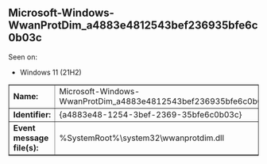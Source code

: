 ## Microsoft-Windows-WwanProtDim_a4883e4812543bef236935bfe6c0b03c

Seen on:
* Windows 11 (21H2)

<table border="1" class="docutils">
  <tbody>
    <tr>
      <td><b>Name:</b></td>
      <td>Microsoft-Windows-WwanProtDim_a4883e4812543bef236935bfe6c0b03c</td>
    </tr>
    <tr>
      <td><b>Identifier:</b></td>
      <td>{a4883e48-1254-3bef-2369-35bfe6c0b03c}</td>
    </tr>
    <tr>
      <td><b>Event message file(s):</b></td>
      <td>%SystemRoot%\system32\wwanprotdim.dll</td>
    </tr>
  </tbody>
</table>

&nbsp;


